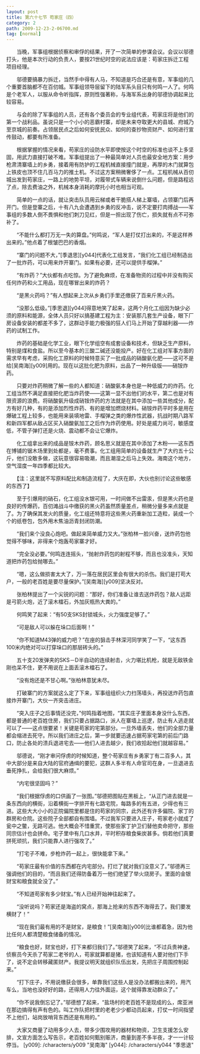 ```yaml
---
layout: post
title: 第六十七节 苟家庄（四）
category: 2
path: 2009-12-23-2-06700.md
tag: [normal]
---
```


　　当晚，军事组根据侦察和审俘的结果，开了一次简单的参谋会议。会议以邬德打头，他是本次行动的负责人，要按21世纪时空的说法应该是：苟家庄拆迁工程项目经理。

　　邬德要搞暴力拆迁，当然手中得有人马，不知道是巧合还是有意，军事组的几个重要首脑都不在百仞城。军事组领导层留下的陆军系头目只有何鸣一人了。何鸣是个老军人，以服从命令听指挥，原则性强著称，与海军系出身的邬德协调起来比较容易。

　　与会的除了军事组的人员，还有各个委员会的专业组代表，苟家庄将是他们的第一个战利品。虽说只是一个小小的恶霸村寨，却是未来夺取更大的县城、府城乃至京城的前奏。占领居民点之后如何安抚民众、如何的查抄物资财产、如何进行宣传鼓动，都要有所准备。

　　根据掌握的情况来看，苟家庄的设防水平即使按这个时空的标准也谈不上多坚固，用武力直接打破不难。军事组提出了一种最简单对人员也最安全地方案：用步枪肃清寨墙上的乡勇，接着用有防护的工程机械直接撞门就是，再厚的木门就算包上铁皮也顶不住几百马力的推土机。不过这方案稍微奢侈了一点。工程机械从百仞城出发到苟家庄，一路上的地势平坦，对履带式车辆来说倒什么问题，但是路程远了点，除去费油之外，机械本身消耗的摩托小时也相当可观。

　　简单的一点的话，就让突击队员用云梯或者干脆搭人梯上寨墙，占领寨门后再开门。但是登寨之后，十有八九会遭遇到乡勇的反冲击，说不定要打肉搏战——军事组的多数人倒不畏惧和他们刺刀见红，但是一担出现了伤亡，损失就有点不可弥补了。

　　“不能什么都打万无一失的算盘。”何鸣说，“军人是打仗打出来的，不是这样养出来的。”他点着了根皱巴巴的香烟。

　　“寨门的问题不大，”[季退思][y044]代表化工组发言，“我们化工组已经制造出了一批炸药，可以用来炸开寨门。如果有必要，还可以提供手榴弹。”

　　“有炸药？”大伙都有点吃惊。为了避免麻烦，在准备物资的过程中并没有购买任何炸药和火工用品，现在哪冒出来的炸药？

　　“是黑火药吗？”有人想起来上次从乡勇们手里还缴获了百来斤黑火药。

　　“没那么低级。”[季思退][y044]得意地笑了起来，这两个月化工组因为缺少必须的原料和能源，全体人员只好以搞基建工程为主：安装那几套生产设备，眼下厂房设备安装的都差不多了，这群动手能力极强的狂人们马上开始了穿越利器——炸药的试制工作。

　　炸药的基础是化学工业，眼下化学组空有成套设备和技术，但缺乏生产原料，特别是煤和食盐。所以至今基本的三酸二碱还没能投产。好在化工组对军事方面的需求早有考虑，采购化工原料的时候特意买了一批成品的硝酸氨化肥——这可不是给[吴南海][y009]用的。现在以这批化肥为原料，出品了一种升级版——硝铵炸药。

　　只要对炸药稍微了解一些的人都知道：硝酸氨本身也是一种低威力的炸药。化工组当然不满足直接把化肥当炸药使——这第一显不出他们的水平，第二也是对有限资源的浪费。将硝酸氨升级成硝铵炸药的方法就是在其中添加一些其他成分，配方有好几种，有的是添加烈性炸药、有的是增加燃烧材料。硝铵炸药平时多是用在爆破工程上较多，也能用来装填地雷、手榴弹之类的爆炸性武器，抗战时期八路军和新四军都从敌占区买入硝酸氨加工之后作为炸药使用。好处是威力尚可，敏感度低，不管子弹打还是火烧、震动都不会让它爆炸。

　　化工组拿出来的成品是铵木炸药，顾名思义就是在其中添加了木粉——这东西在博铺的锯木场里到处都是，毫不费事。化工组用简单的设备就生产了大约五十公斤，他们没敢多做，这玩意很容易吸潮，而且潮湿之后马上失效。海南这个地方，空气湿度一年四季都比较大。

　　【注：这里就不写原料配比和制造流程了，大庆在即，大伙也别讨论这些敏感的东西了】

　　至于引爆用的硝石，化工组没水银可用，一时间做不出雷汞，但是黑火药也是良好的传爆药，百仞滩战斗中缴获的黑火药虽然质量差点，稍微分量多来点就是了。为了确保其发火的质量，化工组还特意将这些黑火药重新加工造粒，装成一个个的纸卷包，包外用木焦油沥青封闭防潮。

　　“我们来个没良心炮吧。做起来简单威力又大。”张柏林一脸兴奋，送炸药包他觉得不够味，非得来个炮轰苟家寨才好。

　　“完全没必要。”何鸣连连摇头，“抛射炸药包的射程不够，而且也没准头，天知道把炸药包给抛哪去。”

　　“嗯，这么做损害太大了，万一落在居民区里会有很大的杀伤。我们是打苟大户，一般的老百姓是要尽量保护。”[吴南海][y009]坚决反对。

　　张柏林提出了一个尖锐的问题：“那好，你们准备让谁去送炸药包？敌人远距是弓箭火炮，近了滚木檑石，外加灰瓶热大粪的。”

　　何鸣笑了起来：“有50支SKS封锁城头，火力强度足够了。”

　　“可是敌人可以躲在垛口后面啊！”

　　“你不知道M43弹的威力吧？”在座的狙击手林深河同学笑了一下，“这东西100米内绝对可以打穿垛口的那层砖头的。”

　　五十支20发弹夹的SKS－D半自动的连续射击，火力堪比机枪，就是无敌铁金刚也呆不住，更不用说在上面丢滚木檑石了。

　　“没有炮还是不甘心啊。”张柏林意犹未尽。

　　打破寨门的方案就这么定了下来，军事组组织火力扫荡墙头，再投送炸药包直接炸开寨门，大伙一齐突击进庄。

　　“突入庄子之后事情还没完，”何鸣指着地图，“其实庄子里面本身没什么东西，都是普通的老百姓住房，我们只要占据路口，派人在寨墙上巡逻，防止有人逃走就可以了——这点很要紧！关键是苟家的宅第部分。一旦外墙丢失，他们的全部力量都会缩进去死守。所以我们进庄之后，第一步就要迅速占据苟家宅第的前后门路口，防止各处的溃兵退进宅去——他们人进去越少，我们收拾起他们就越容易。”

　　邬德说，“刚才审问俘虏的时候知道，整个苟家庄有乡勇家丁有二百多人，其中大部分是来自大陆的官府通缉的要犯，这群人多半有人命官司在身，一旦退进去垂死挣扎，会给我们很大麻烦。”

　　“内宅很坚固吗？”

　　“我们根据俘虏的口供画了一张图。”邬德把图贴在黑板上，“从正门进去就是一条东西向的横街，沿着横街一字排开有七路宅院，每路多的有五进，少得也有三进。这些大大小小的正院偏院里都是住的苟家的同宗，此外还有许多偏院、家丁的群房和仓院。这些院子全部都自有围墙。不过我军只要进入庄子，苟家老小就成了瓮中之鳖，无路可逃。他大概会不惜重赏，使那些家丁护卫们替他卖命把守，那些同宗估计也会拼命。宅子里中有几口水井，平时积存粮食柴炭甚多。倘若他们真要拼死顽抗，我们只能靠人进行强攻了。”

　　“打宅子不难，步枪炸药一起上，很快能拿下来。”

　　“苟家庄最有价值的东西都在内宅部分。打烂了就对我们没意义了。”邬德再三强调他们的目的，“而且我们还得防备着万一他们绝望了举火烧房子。里面的金银财宝和粮食就全没了。”

　　“不知道苟家有多少财宝。”有人已经开始神往起来了。

　　“没听说吗？苟家还是海盗的窝点，那海上抢来的东西不海得去了。我们要发横财了！”

　　“现在我们最有用的不是财宝，是粮食！”[吴南海][y009]比谁都着急，因为他比任何人都清楚粮食储备的情况。

　　“粮食也好，财宝也好，打下来都归我们了。”邬德笑了起来，“不过兵贵神速，侦察员今天杀了苟家二老爷的人，苟家就算都是猪，也该知道有人要对他们下手了，说不定会转移藏匿财产。我提议明天就组织队伍出发，先把庄子周围控制起来。”

　　“打下庄子，不用说缴获会很多，单靠我们这些人是没办法都搬出来的，用汽车么，当地也没好好的路，还得用人力往外面运，这个就得靠发动群众了。”

　　“你不说我倒忘记了。”邬德想了起来，“盐场村的老百姓不是现成的么，席亚洲在那边搞得有声有色的。叫工作队把村里的老老少少都动员起来，打仗一时间指望不上他们，站岗放哨背东西还是有用的。”

　　大家又商量了动用多少人去，带多少围攻用的器材和物资，卫生支援怎么安排，文宣方面怎么写告示，老百姓如何甄别赈济，商量到差不多半夜，才一一计较停当。
[y009]: /characters/y009 "吴南海"
[y044]: /characters/y044 "季思退"
